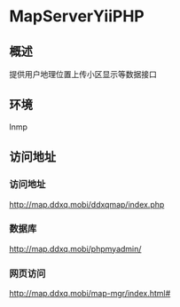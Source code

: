 MapServerYiiPHP
===============


## 概述
提供用户地理位置上传小区显示等数据接口 


## 环境
lnmp


## 访问地址
### 访问地址
http://map.ddxq.mobi/ddxqmap/index.php
### 数据库
http://map.ddxq.mobi/phpmyadmin/
### 网页访问
http://map.ddxq.mobi/map-mgr/index.html#

